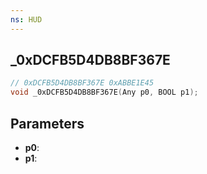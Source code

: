 ```yaml
---
ns: HUD
---
```

## _0xDCFB5D4DB8BF367E

```c
// 0xDCFB5D4DB8BF367E 0xABBE1E45
void _0xDCFB5D4DB8BF367E(Any p0, BOOL p1);
```


## Parameters
* **p0**: 
* **p1**: 

